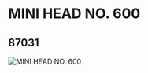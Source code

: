 # MINI HEAD NO. 600
## 87031
![MINI HEAD NO. 600](https://lc-www-live-s.legocdn.com/media/bricks/5/2/4552666.jpg)